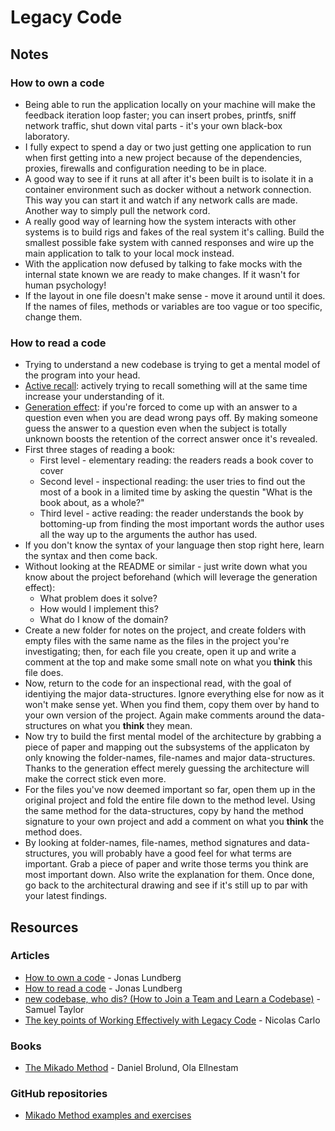 # Legacy Code

## Notes

### How to own a code

* Being able to run the application locally on your machine will make the feedback iteration loop faster; you can insert probes, printfs, sniff network traffic, shut down vital parts - it's your own black-box laboratory.
* I fully expect to spend a day or two just getting one application to run when first getting into a new project because of the dependencies, proxies, firewalls and configuration needing to be in place.
* A good way to see if it runs at all after it's been built is to isolate it in a container environment such as docker without a network connection. This way you can start it and watch if any network calls are made. Another way to simply pull the network cord.
* A really good way of learning how the system interacts with other systems is to build rigs and fakes of the real system it's calling. Build the smallest possible fake system with canned responses and wire up the main application to talk to your local mock instead.
* With the application now defused by talking to fake mocks with the internal state known we are ready to make changes. If it wasn't for human psychology!
* If the layout in one file doesn't make sense - move it around until it does. If the names of files, methods or variables are too vague or too specific, change them.

### How to read a code

* Trying to understand a new codebase is trying to get a mental model of the program into your head.
* [Active recall](https://www.wikiwand.com/en/Active_recall): actively trying to recall something will at the same time increase your understanding of it.
* [Generation effect](https://www.wikiwand.com/en/Generation_effect): if you're forced to come up with an answer to a question even when you are dead wrong pays off. By making someone guess the answer to a question even when the subject is totally unknown boosts the retention of the correct answer once it's revealed.
* First three stages of reading a book:
  * First level - elementary reading: the readers reads a book cover to cover
  * Second level - inspectional reading: the user tries to find out the most of a book in a limited time by asking the questin "What is the book about, as a whole?"
  * Third level - active reading: the reader understands the book by bottoming-up from finding the most important words the author uses all the way up to the arguments the author has used.
* If you don't know the syntax of your language then stop right here, learn the syntax and then come back.
* Without looking at the README or similar - just write down what you know about the project beforehand \(which will leverage the generation effect\):
  * What problem does it solve?
  * How would I implement this?
  * What do I know of the domain?
* Create a new folder for notes on the project, and create folders with empty files with the same name as the files in the project you're investigating; then, for each file you create, open it up and write a comment at the top and make some small note on what you **think** this file does.
* Now, return to the code for an inspectional read, with the goal of identiying the major data-structures. Ignore everything else for now as it won't make sense yet. When you find them, copy them over by hand to your own version of the project. Again make comments around the data-structures on what you **think** they mean.
* Now try to build the first mental model of the architecture by grabbing a piece of paper and mapping out the subsystems of the applicaton by only knowing the folder-names, file-names and major data-structures. Thanks to the generation effect merely guessing the architecture will make the correct stick even more.
* For the files you've now deemed important so far, open them up in the original project and fold the entire file down to the method level. Using the same method for the data-structures, copy by hand the method signature to your own project and add a comment on what you **think** the method does.
* By looking at folder-names, file-names, method signatures and data-structures, you will probably have a good feel for what terms are important. Grab a piece of paper and write those terms you think are most important down. Also write the explanation for them. Once done, go back to the architectural drawing and see if it's still up to par with your latest findings.

## Resources

### Articles

* [How to own a code](https://www.iamjonas.me/2020/11/how-to-own-code.html) - Jonas Lundberg
* [How to read a code](https://www.iamjonas.me/2020/08/how-to-read-code.html) - Jonas Lundberg
* [new codebase, who dis? \(How to Join a Team and Learn a Codebase\)](https://www.samueltaylor.org/articles/how-to-learn-a-codebase.html) - Samuel Taylor
* [The key points of Working Effectively with Legacy Code](https://understandlegacycode.com/blog/key-points-of-working-effectively-with-legacy-code/) - Nicolas Carlo

### Books

* [The Mikado Method](https://livebook.manning.com/book/the-mikado-method/table-of-contents/) - Daniel Brolund, Ola Ellnestam

### GitHub repositories

* [Mikado Method examples and exercises](https://github.com/mikadomethod)



